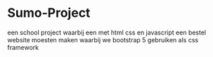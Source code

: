 # Sumo-Project
een school project waarbij een met html css en javascript een bestel website moesten maken
waarbij we bootstrap 5 gebruiken als css framework
